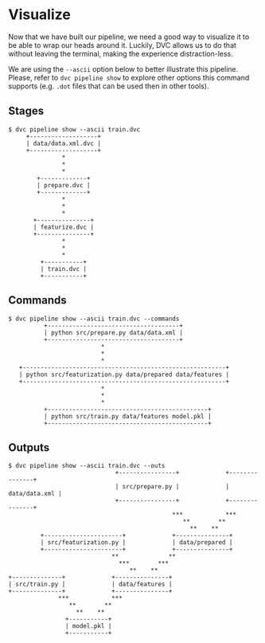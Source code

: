 # Visualize

Now that we have built our pipeline, we need a good way to visualize it to be
able to wrap our heads around it. Luckily, DVC allows us to do that without
leaving the terminal, making the experience distraction-less.

We are using the `--ascii` option below to better illustrate this pipeline.
Please, refer to `dvc pipeline show` to explore other options this command
supports (e.g. `.dot` files that can be used then in other tools).

## Stages

```dvc
$ dvc pipeline show --ascii train.dvc
     +-------------------+
     | data/data.xml.dvc |
     +-------------------+
               *
               *
               *
        +-------------+
        | prepare.dvc |
        +-------------+
               *
               *
               *
       +---------------+
       | featurize.dvc |
       +---------------+
               *
               *
               *
         +-----------+
         | train.dvc |
         +-----------+
```

## Commands

```dvc
$ dvc pipeline show --ascii train.dvc --commands
          +-------------------------------------+
          | python src/prepare.py data/data.xml |
          +-------------------------------------+
                          *
                          *
                          *
   +---------------------------------------------------------+
   | python src/featurization.py data/prepared data/features |
   +---------------------------------------------------------+
                          *
                          *
                          *
          +---------------------------------------------+
          | python src/train.py data/features model.pkl |
          +---------------------------------------------+
```

## Outputs

```dvc
$ dvc pipeline show --ascii train.dvc --outs
                              +----------------+             +---------------+
                              | src/prepare.py |             | data/data.xml |
                              +----------------+             +---------------+
                                              ***            ***
                                                 **        **
                                                   **    **
         +----------------------+             +---------------+
         | src/featurization.py |             | data/prepared |
         +----------------------+             +---------------+
                             **              **
                               ***        ***
                                  **    **
+--------------+             +---------------+
| src/train.py |             | data/features |
+--------------+             +---------------+
              ***            ***
                 **        **
                   **    **
                +-----------+
                | model.pkl |
                +-----------+
```
